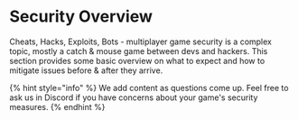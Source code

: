 # Security Overview

Cheats, Hacks, Exploits, Bots - multiplayer game security is a complex topic, mostly a catch & mouse game between devs and hackers. This section provides some basic overview on what to expect and how to mitigate issues before & after they arrive.

{% hint style="info" %}
We add content as questions come up. Feel free to ask us in Discord if you have concerns about your game's security measures.
{% endhint %}
